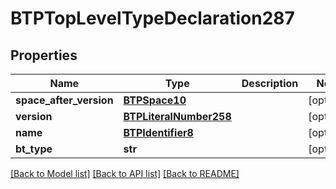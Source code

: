 # BTPTopLevelTypeDeclaration287

## Properties
Name | Type | Description | Notes
------------ | ------------- | ------------- | -------------
**space_after_version** | [**BTPSpace10**](BTPSpace10.md) |  | [optional] 
**version** | [**BTPLiteralNumber258**](BTPLiteralNumber258.md) |  | [optional] 
**name** | [**BTPIdentifier8**](BTPIdentifier8.md) |  | [optional] 
**bt_type** | **str** |  | [optional] 

[[Back to Model list]](../README.md#documentation-for-models) [[Back to API list]](../README.md#documentation-for-api-endpoints) [[Back to README]](../README.md)


